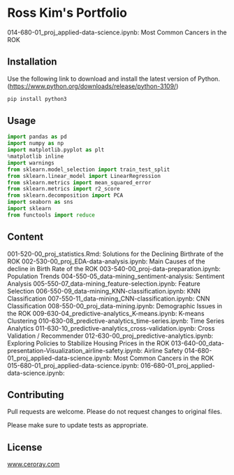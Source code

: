 # Ross Kim's Portfolio

014-680-01_proj_applied-data-science.ipynb: Most Common Cancers in the ROK

## Installation

Use the following link to download and install the latest version of Python.
(https://www.python.org/downloads/release/python-3109/)

```bash
pip install python3
```

## Usage

```python
import pandas as pd
import numpy as np
import matplotlib.pyplot as plt
%matplotlib inline
import warnings
from sklearn.model_selection import train_test_split
from sklearn.linear_model import LinearRegression
from sklearn.metrics import mean_squared_error
from sklearn.metrics import r2_score
from sklearn.decomposition import PCA
import seaborn as sns
import sklearn
from functools import reduce
```

## Content

001-520-00_proj_statistics.Rmd: Solutions for the Declining Birthrate of the ROK
002-530-00_proj_EDA-data-analysis.ipynb: Main Causes of the decline in Birth Rate of the ROK
003-540-00_proj-data-preparation.ipynb: Population Trends
004-550-05_data-mining_sentiment-analysis: Sentiment Analysis
005-550-07_data-mining_feature-selection.ipynb: Feature Selection
006-550-09_data-mining_KNN-classification.ipynb: KNN Classification
007-550-11_data-mining_CNN-classification.ipynb: CNN Classification
008-550-00_proj_data-mining.ipynb: Demographic Issues in the ROK
009-630-04_predictive-analytics_K-means.ipynb: K-means Clustering
010-630-08_predictive-analytics_time-series.ipynb: Time Series Analytics
011-630-10_predictive-analytics_cross-validation.ipynb: Cross Validation / Recommender
012-630-00_proj_predictive-analytics.ipynb: Exploring Policies to Stabilize Housing Prices in the ROK
013-640-00_data-presentation-Visualization_airline-safety.ipynb: Airline Safety
014-680-01_proj_applied-data-science.ipynb: Most Common Cancers in the ROK
015-680-01_proj_applied-data-science.ipynb:
016-680-01_proj_applied-data-science.ipynb:

## Contributing

Pull requests are welcome. Please do not request changes to original files.

Please make sure to update tests as appropriate.

## License

www.ceroray.com
